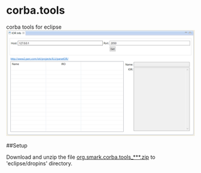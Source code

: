 # corba.tools
corba tools for eclipse
![iamge](resources/imgs/view.png)

##Setup 

Download and unzip the file [org.smark.corba.tools_***.zip](https://github.com/smarkm/corba.tools/releases/download/ver_0.0.1/org.smark.corba.tools_0.0.1.zip) to 'eclipse/dropins' directory.